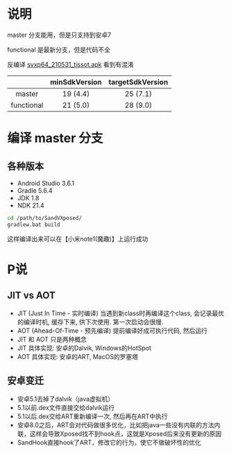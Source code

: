 # 说明

master 分支能用，但是只支持到安卓7

functional 是最新分支，但是代码不全

反编译 [svxp64_210531_tissot.apk](https://github.com/asLody/SandVXposed/releases/download/V2.1.4/svxp64_210531_tissot.apk) 看到有混淆

|            | minSdkVersion | targetSdkVersion |
| :--------: | :-----------: | :--------------: |
|   master   |   19 (4.4)    |     25 (7.1)     |
| functional |   21 (5.0)    |     28 (9.0)     |



# 编译 master 分支

## 各种版本

- Android Studio 3.6.1
- Gradle 5.6.4
- JDK 1.8
- NDK 21.4

```sh
cd /path/to/SandVXposed/
gradlew.bat build
```

这样编译出来可以在【小米note1(魔趣)】上运行成功

# P说

## JIT vs AOT

- JIT (Just In Time - 实时编译) 当遇到新class时再编译这个class, 会记录最优的编译时机, 缓存下来, 供下次使用. 第一次启动会很慢.
- AOT (Ahead-Of-Time - 预先编译) 提前编译好成可执行代码, 然后运行
- JIT 和 AOT 只是两种概念
- JIT 具体实现: 安卓的Dalvik, Windows的HotSpot
- AOT 具体实现: 安卓的ART, MacOS的罗塞塔

## 安卓变迁

- 安卓5.1去掉了dalvik（java虚拟机）
- 5.1以前.dex文件直接交给dalvik运行
- 5.1以后.dex交给ART重新编译一次, 然后再在ART中执行
- 安卓8.0之后，ART会对代码做很多优化，比如把java一些没有内联的方法内联，这样会导致Xposed找不到hook点，这就是Xposed后来没有更新的原因
- SandHook直接hook了ART，修改它的行为，使它不做破坏性的优化